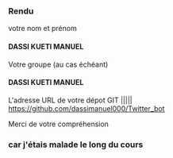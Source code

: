 
### Rendu
votre nom et prénom 
#### DASSI KUETI MANUEL
Votre groupe (au cas échéant)
#### DASSI KUETI MANUEL
L'adresse URL de votre dépot GIT
    |||||
    https://github.com/dassimanuel000/Twitter_bot

Merci de votre compréhension 

### car j'étais malade le long du cours